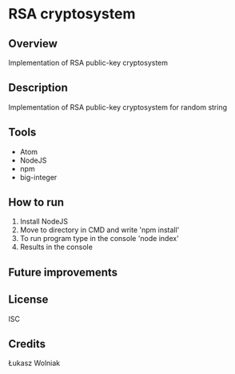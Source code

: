 # RSA cryptosystem

## Overview 
Implementation of RSA public-key cryptosystem

## Description
Implementation of RSA public-key cryptosystem for random string

## Tools 
- Atom
- NodeJS
- npm
- big-integer

## How to run
1. Install NodeJS
2. Move to directory in CMD and write 'npm install'
3. To run program type in the console 'node index'
4. Results in the console

## Future improvements

## License 
ISC

## Credits
Łukasz Wolniak
